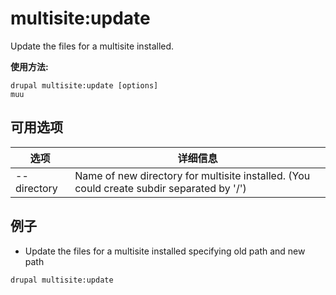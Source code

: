 # multisite:update
Update the files for a multisite installed.

**使用方法:**
```
drupal multisite:update [options]
muu
```

## 可用选项
选项 | 详细信息
-------|-------------
--directory | Name of new directory for multisite installed. (You could create subdir separated by '/')

## 例子
* Update the files for a multisite installed specifying old path and new path
```
drupal multisite:update
```
